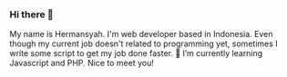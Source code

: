 ### Hi there 👋
My name is Hermansyah. I'm web developer based in Indonesia. Even though my current job doesn't related to programming yet, sometimes I write some script to get my job done faster. 🌱 I’m currently learning Javascript and PHP. 
Nice to meet you!
<!--
**hermansyah32/hermansyah32** is a ✨ _special_ ✨ repository because its `README.md` (this file) appears on your GitHub profile.

Here are some ideas to get you started:

- 🔭 I’m currently working on ...
- 🌱 I’m currently learning ...
- 👯 I’m looking to collaborate on ...
- 🤔 I’m looking for help with ...
- 💬 Ask me about ...
- 📫 How to reach me: ...
- 😄 Pronouns: ...
- ⚡ Fun fact: ...
-->
